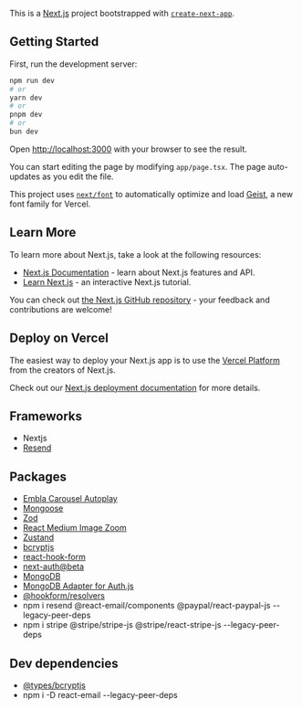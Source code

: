 This is a [Next.js](https://nextjs.org) project bootstrapped with [`create-next-app`](https://nextjs.org/docs/app/api-reference/cli/create-next-app).

## Getting Started

First, run the development server:

```bash
npm run dev
# or
yarn dev
# or
pnpm dev
# or
bun dev
```

Open [http://localhost:3000](http://localhost:3000) with your browser to see the result.

You can start editing the page by modifying `app/page.tsx`. The page auto-updates as you edit the file.

This project uses [`next/font`](https://nextjs.org/docs/app/building-your-application/optimizing/fonts) to automatically optimize and load [Geist](https://vercel.com/font), a new font family for Vercel.

## Learn More

To learn more about Next.js, take a look at the following resources:

- [Next.js Documentation](https://nextjs.org/docs) - learn about Next.js features and API.
- [Learn Next.js](https://nextjs.org/learn) - an interactive Next.js tutorial.

You can check out [the Next.js GitHub repository](https://github.com/vercel/next.js) - your feedback and contributions are welcome!

## Deploy on Vercel

The easiest way to deploy your Next.js app is to use the [Vercel Platform](https://vercel.com/new?utm_medium=default-template&filter=next.js&utm_source=create-next-app&utm_campaign=create-next-app-readme) from the creators of Next.js.

Check out our [Next.js deployment documentation](https://nextjs.org/docs/app/building-your-application/deploying) for more details.

## Frameworks
- Nextjs
- [Resend](https://resend.com/)

## Packages
- [Embla Carousel Autoplay](https://www.npmjs.com/package/embla-carousel-autoplay)
- [Mongoose](https://www.npmjs.com/package/mongoose)
- [Zod](https://www.npmjs.com/package/zod)
- [React Medium Image Zoom](https://www.npmjs.com/package/react-medium-image-zoom)
- [Zustand](https://www.npmjs.com/package/zustand)
- [bcryptjs](https://www.npmjs.com/package/bcryptjs)
- [react-hook-form](https://www.npmjs.com/package/react-hook-form)
- [next-auth@beta](https://www.npmjs.com/package/next-auth)
- [MongoDB](https://www.npmjs.com/package/mongodb)
- [MongoDB Adapter for Auth.js](https://www.npmjs.com/package/@auth/mongodb-adapter)
- [@hookform/resolvers](https://www.npmjs.com/package/@hookform/resolvers)
- npm i resend @react-email/components @paypal/react-paypal-js --legacy-peer-deps
- npm i stripe @stripe/stripe-js @stripe/react-stripe-js --legacy-peer-deps


## Dev dependencies
- [@types/bcryptjs](https://www.npmjs.com/package/@types/bcryptjs)
- npm i -D react-email --legacy-peer-deps
